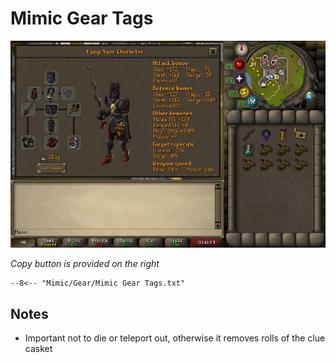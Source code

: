 # Mimic Gear Tags

![Mimic Gear](../images/Mimic%20Gear.png)

_Copy button is provided on the right_
``` title=""
--8<-- "Mimic/Gear/Mimic Gear Tags.txt"
```

## Notes
- Important not to die or teleport out, otherwise it removes rolls of the clue casket